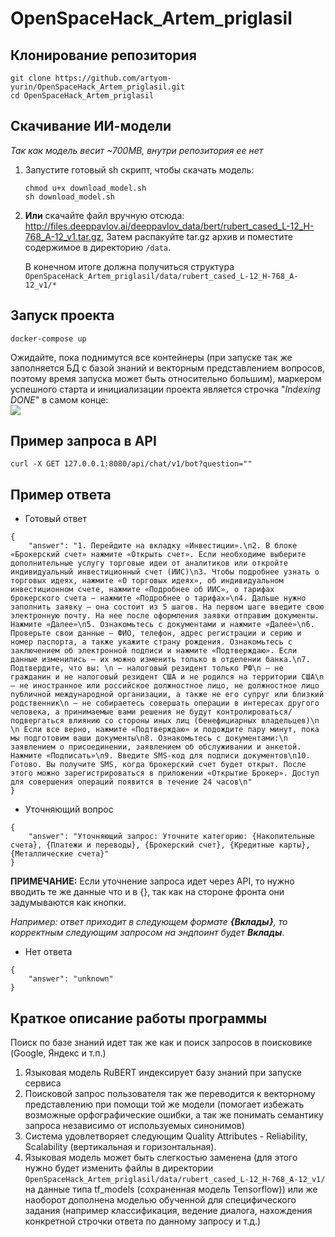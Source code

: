 # OpenSpaceHack_Artem_priglasil

## Клонирование репозитория
```
git clone https://github.com/artyom-yurin/OpenSpaceHack_Artem_priglasil.git
cd OpenSpaceHack_Artem_priglasil
```
## Скачивание ИИ-модели
*Так как модель весит ~700MB, внутри репозитория ее нет* 
1. Запустите готовый sh скрипт, чтобы скачать модель:
    ```
    chmod u+x download_model.sh
    sh download_model.sh 
    ```
2. **Или** скачайте файл вручную отсюда:  
http://files.deeppavlov.ai/deeppavlov_data/bert/rubert_cased_L-12_H-768_A-12_v1.tar.gz,
Затем распакуйте tar.gz архив и поместите содержимое в директорию `/data`.  

    В конечном итоге должна получиться структура  
`OpenSpaceHack_Artem_priglasil/data/rubert_cased_L-12_H-768_A-12_v1/*`

## Запуск проекта
```
docker-compose up
```
Ожидайте, пока поднимутся все контейнеры (при запуске так же заполняется БД с базой знаний и векторным представлением вопросов, поэтому время запуска может быть относительно большим), маркером успешного старта и инициализации проекта является строчка "*Indexing DONE*" в самом конце:  
![](https://i.imgur.com/qlG3GYv.png)

## Пример запроса в API
```
curl -X GET 127.0.0.1:8080/api/chat/v1/bot?question=""
```

## Пример ответа
* Готовый ответ
```json=
{
    "answer": "1. Перейдите на вкладку «Инвестиции».\n2. В блоке «Брокерский счет» нажмите «Открыть счет». Если необходиме выберите дополнительные услугу торговые идеи от аналитиков или откройте индивидуальный инвестиционный счет (ИИС)\n3. Чтобы подробнее узнать о торговых идеях, нажмите «О торговых идеях», об индивидуальном инвестиционном счете, нажмите «Подробнее об ИИС», о тарифах брокерского счета — нажмите «Подробнее о тарифах»\n4. Дальше нужно заполнить заявку — она состоит из 5 шагов. На первом шаге введите свою электронную почту. На нее после оформления заявки отправим документы. Нажмите «Далее»\n5. Ознакомьтесь с документами и нажмите «Далее»\n6. Проверьте свои данные — ФИО, телефон, адрес регистрации и серию и номер паспорта, а также укажите страну рождения. Ознакомьтесь с заключением об электронной подписи и нажмите «Подтверждаю». Если данные изменились — их можно изменить только в отделении банка.\n7. Подтвердите, что вы: \n — налоговый резидент только РФ\n — не гражданин и не налоговый резидент США и не родился на территории США\n — не иностранное или российское должностное лицо, не должностное лицо публичной международной организации, а также не его супруг или близкий родственник\n — не собираетесь совершать операции в интересах другого человека, а принимаемые вами решения не будут контролироваться/подвергаться влиянию со стороны иных лиц (бенефициарных владельцев)\n \n Если все верно, нажмите «Подтверждаю» и подождите пару минут, пока мы подготовим ваши документы\n8. Ознакомьтесь с документами:\n заявлением о присоединении, заявлением об обслуживании и анкетой. Нажмите «Подписать»\n9. Введите SMS-код для подписи документов\n10. Готово. Вы получите SMS, когда брокерский счет будет открыт. После этого можно зарегистрироваться в приложении «Открытие Брокер». Доступ для совершения операций появится в течение 24 часов\n"
}
```

* Уточняющий вопрос

```json=
{
    "answer": "Уточняющий запрос: Уточните категорию: {Накопительные счета}, {Платежи и переводы}, {Брокерский счет}, {Кредитные карты}, {Металлические счета}"
}
```

**ПРИМЕЧАНИЕ:** Если уточнение запроса идет через API, то нужно вводить те же данные что и в {}, так как на стороне фронта они задумываются как кнопки. 

*Например: ответ приходит в следующем формате **{Вклады}**, то корректным следующим запросом на эндпоинт будет **Вклады***.

* Нет ответа
```json=
{
    "answer": "unknown"
}
```

## Краткое описание работы программы

Поиск по базе знаний идет так же как и поиск запросов в поисковике (Google, Яндекс и т.п.)

1. Языковая модель RuBERT индексирует базу знаний при запуске сервиса
2. Поисковой запрос пользователя так же переводится к векторному представлению при помощи той же модели (помогает избежать возможные орфографические ошибки, а так же понимать семантику запроса независимо от используемых синонимов)
3. Система удовлетворяет следующим Quality Attributes - Reliability, Scalability (вертикальная и горизонтальная).
4. Языковая модель может быть слегкостью заменена (для этого нужно будет изменить файлы в директории `OpenSpaceHack_Artem_priglasil/data/rubert_cased_L-12_H-768_A-12_v1/` на данные типа tf_models (сохраненная модель Tensorflow)) или же наоборот дополнена моделью обученной для специфического задания (например классификация, ведение диалога, нахождения конкретной строчки ответа по данному запросу и т.д.)